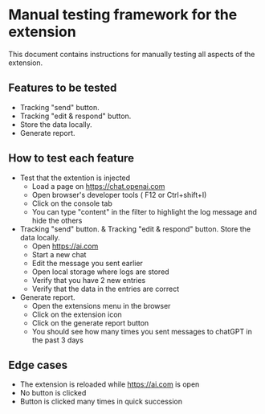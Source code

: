 # Manual testing framework for the extension

This document contains instructions for manually testing all aspects of the extension. 

## Features to be tested

- Tracking "send" button. 
- Tracking "edit & respond" button.
- Store the data locally.
- Generate report.


## How to test each feature

- Test that the extention is injected
  - Load a page on https://chat.openai.com
  - Open browser's developer tools ( F12 or Ctrl+shift+I)
  - Click on the console tab
  - You can type "content" in the filter to highlight the log message and hide the others
- Tracking "send" button. & Tracking "edit & respond" button. Store the data locally.
  - Open https://ai.com
  - Start a new chat
  - Edit the message you sent earlier
  - Open local storage where logs are stored
  - Verify that you have 2 new entries
  - Verify that the data in the entries are correct
- Generate report.
  - Open the extensions menu in the browser
  - Click on the extension icon
  - Click on the generate report button
  - You should see how many times you sent messages to chatGPT in the past 3 days


## Edge cases

- The extension is reloaded while https://ai.com is open
- No button is clicked
- Button is clicked many times in quick succession

